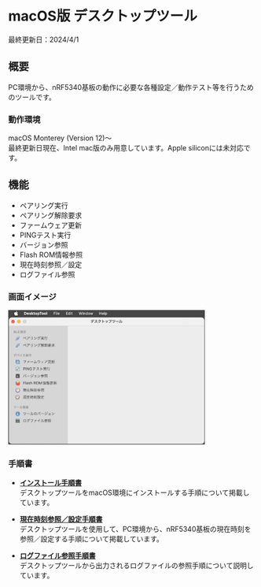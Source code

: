 # macOS版 デスクトップツール

最終更新日：2024/4/1

## 概要
PC環境から、nRF5340基板の動作に必要な各種設定／動作テスト等を行うためのツールです。

### 動作環境
macOS Monterey (Version 12)〜 <br>
最終更新日現在、Intel mac版のみ用意しています。Apple siliconには未対応です。

## 機能

* ペアリング実行
* ペアリング解除要求
* ファームウェア更新
* PINGテスト実行
* バージョン参照
* Flash ROM情報参照
* 現在時刻参照／設定
* ログファイル参照

### 画面イメージ
<img src="../../../Markdowns/DesktopTools/macOSApp/images/README_01.jpg" width="400">

### 手順書

- <b>[インストール手順書](../../../Markdowns/DesktopTools/macOSApp/INSTALL.md)</b><br>
デスクトップツールをmacOS環境にインストールする手順について掲載しています。

- <b>[現在時刻参照／設定手順書](../../../Markdowns/DesktopTools/macOSApp/TIMESET.md)</b><br>
デスクトップツールを使用して、PC環境から、nRF5340基板の現在時刻を参照／設定する手順について掲載しています。

- <b>[ログファイル参照手順書](../../../Markdowns/DesktopTools/macOSApp/VIEWLOG.md)</b><br>
デスクトップツールから出力されるログファイルの参照手順について説明しています。
